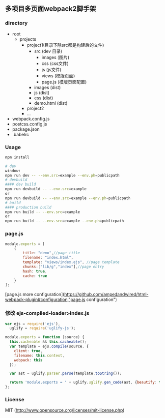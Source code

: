 ## 多项目多页面webpack2脚手架

### directory
- root
    - projects    
        - project1(目录下除src都是构建后的文件)
            - src (dev 目录)
                - images (图片)
                - css (css文件)
                - js (js文件)
                - views (模版页面)
                - page.js (模版页面配置) 
            - images (dist)
            - js (dist)
            - css (dist)
            - demo.html (dist)
        - project2
        - ...
- webpack.config.js
- postcss.config.js
- package.json
- .babelrc

### Usage

```bash
npm install

# dev
window: 
npm run dev -- --env.src=example --env.ph=publicpath
# devbuild 
#### dev build
npm run devbuild -- --env.src=example
or
npm run devbuild -- --env.src=example --env.ph=publicpath
# build
#### production build
npm run build -- --env.src=example
or
npm run build -- --env.src=example --env.ph=publicpath
```
### page.js
``` js
module.exports = [
    {
        title: "demo",//page title
        filename: "index.html",
        template: "views/index.ejs", //page template
        chunks:["lib/g","index"],//page entry
        hash: true,
        cache: true
    }
];
```
[page.js more configuration](https://github.com/ampedandwired/html-webpack-plugin#configuration,"page.js configuration")

### 修改 ejs-compiled-loader>index.js
``` js
var ejs = require('ejs'),
  uglify = require('uglify-js');

module.exports = function (source) {
  this.cacheable && this.cacheable();
  var template = ejs.compile(source, {
    client: true,
    filename: this.context,
    webpack: this
  });

  var ast = uglify.parser.parse(template.toString());

  return 'module.exports = ' + uglify.uglify.gen_code(ast, {beautify: true});
};

```

### License
MIT (http://www.opensource.org/licenses/mit-license.php)